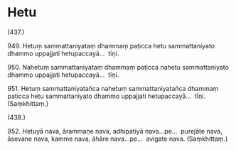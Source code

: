 

# Hetu







(437.)

949\. Hetuṃ sammattaniyataṃ dhammaṃ paṭicca hetu sammattaniyato dhammo uppajjati hetupaccayā…  tīṇi.

950\. Nahetuṃ sammattaniyataṃ dhammaṃ paṭicca nahetu sammattaniyato dhammo uppajjati hetupaccayā…  tīṇi.

951\. Hetuṃ sammattaniyatañca nahetuṃ sammattaniyatañca dhammaṃ paṭicca hetu sammattaniyato dhammo uppajjati hetupaccayā…  tīṇi. (Saṃkhittaṃ.)

(438.)

952\. Hetuyā nava, ārammaṇe nava, adhipatiyā nava…pe…  purejāte nava, āsevane nava, kamme nava, āhāre nava…pe…  avigate nava. (Saṃkhittaṃ.)



